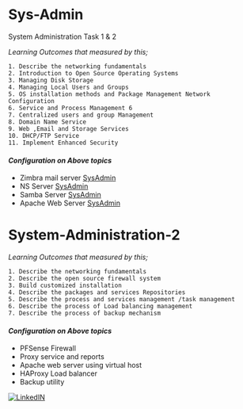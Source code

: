 # Sys-Admin
System Administration Task 1 &amp; 2

_Learning Outcomes that measured by this;_

    1. Describe the networking fundamentals
    2. Introduction to Open Source Operating Systems 
    3. Managing Disk Storage 
    4. Managing Local Users and Groups 
    5. OS installation methods and Package Management Network Configuration
    6. Service and Process Management 6
    7. Centralized users and group Management 
    8. Domain Name Service 
    9. Web ,Email and Storage Services 
    10. DHCP/FTP Service
    11. Implement Enhanced Security

#### _Configuration on Above topics_
    
- Zimbra mail server  [SysAdmin](./System-Administration-1/ZimbraMail.pdf) 
- NS Server      [SysAdmin](./System-Administration-1/System-Administrator1.pdf) 
- Samba Server     [SysAdmin](./System-Administration-1/System-Administrator1.pdf) 
- Apache Web Server    [SysAdmin](./System-Administration-1/System-Administrator1.pdf) 



# System-Administration-2

_Learning Outcomes that measured by this;_

    1. Describe the networking fundamentals
    2. Describe the open source firewall system
    3. Build customized installation
    4. Describe the packages and services Repositories
    5. Describe the process and services management /task management
    6. Describe the process of Load balancing management
    7. Describe the process of backup mechanism

#### _Configuration on Above topics_
    
- PFSense Firewall 
- Proxy service and reports
- Apache web server using virtual host
- HAProxy Load balancer
- Backup utility 


[![LinkedIN](https://img.shields.io/badge/LinkedIn-0077B5?style=for-the-badge&logo=linkedin&logoColor=white)](https://www.linkedin.com/in/jadhusan24/)
